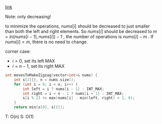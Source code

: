 [link](https://leetcode.cn/problems/decrease-elements-to-make-array-zigzag/)

Note: only decreasing!

to minimize the operations, $nums[i]$ should be decreased to just smaller than both the left and right elements. So $nums[i]$ should be decreased to $m = in(nums[i-1], nums[i]) - 1$ , the number of operations is $nums[i] - m$ . If $nums[i] < m$, there is no need to change. 

corner case: 
- $i = 0$, set its left MAX
- $i=n - 1$, set its right MAX

```cpp
int movesToMakeZigzag(vector<int>& nums) {
	int s[2]{}, n = nums.size();
	for (int i = 0; i < n; i++) {
		int left = i ? nums[i - 1] : INT_MAX;
		int right = i < n - 1 ? nums[i + 1] : INT_MAX;
		s[i % 2] += max(nums[i] - min(left, right) + 1, 0);
	}
	return min(s[0], s[1]);
```

T: O(n)
S: O(1)
